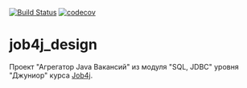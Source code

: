[![Build Status](https://app.travis-ci.com/leonidkurmyshkin/job4j_grabber.svg?branch=master)](https://app.travis-ci.com/leonidkurmyshkin/job4j_grabber)
[![codecov](https://codecov.io/gh/leonidkurmyshkin/job4j_grabber/branch/master/graph/badge.svg?token=0455ARIEHY)](https://codecov.io/gh/leonidkurmyshkin/job4j_grabber)

# job4j_design
Проект "Агрегатор Java Вакансий" из модуля "SQL, JDBC" уровня "Джуниор" курса [Job4j](https://job4j.ru/).
